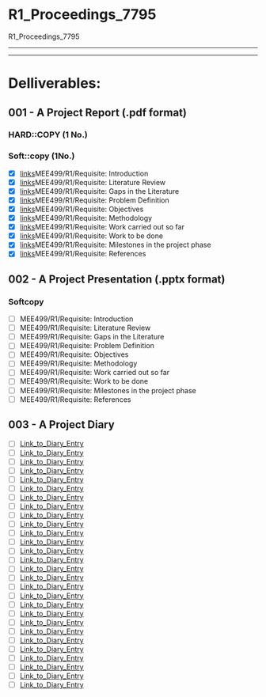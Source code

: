 # R1_Proceedings_7795
R1_Proceedings_7795

---
 
---

# Delliverables:

## 001 - A Project Report \(\.pdf format\)
### HARD::COPY \(1 No.\)
### Soft::copy \(1No.\)
 - [x]  [links](req001.md)MEE499/R1/Requisite:  Introduction
 - [x]  [links](req002.md)MEE499/R1/Requisite:  Literature Review
 - [x]  [links](req003.md)MEE499/R1/Requisite:  Gaps in the Literature
 - [x]  [links](req004.md)MEE499/R1/Requisite:  Problem Definition
 - [x]  [links](req005.md)MEE499/R1/Requisite:  Objectives
 - [x]  [links](req006.md)MEE499/R1/Requisite:  Methodology
 - [x]  [links](req007.md)MEE499/R1/Requisite:  Work carried out so far
 - [x]  [links](req008.md)MEE499/R1/Requisite:  Work to be done
 - [x]  [links](req009.md)MEE499/R1/Requisite:  Milestones in the project phase
 - [x]  [links](req000.md)MEE499/R1/Requisite:  References

## 002 - A Project Presentation \(.pptx format\)
### Softcopy
- [ ]  MEE499/R1/Requisite:  Introduction
- [ ]  MEE499/R1/Requisite:  Literature Review
- [ ]  MEE499/R1/Requisite:  Gaps in the Literature
- [ ]  MEE499/R1/Requisite:  Problem Definition
- [ ]  MEE499/R1/Requisite:  Objectives
- [ ]  MEE499/R1/Requisite:  Methodology
- [ ]  MEE499/R1/Requisite:  Work carried out so far
- [ ]  MEE499/R1/Requisite:  Work to be done
- [ ]  MEE499/R1/Requisite:  Milestones in the project phase
- [ ]  MEE499/R1/Requisite:  References

## 003 - A Project Diary
 - [ ] [Link_to_Diary_Entry](dia001.md)
 - [ ] [Link_to_Diary_Entry](dia002.md)
 - [ ] [Link_to_Diary_Entry](dia003.md)
 - [ ] [Link_to_Diary_Entry](dia004.md)
 - [ ] [Link_to_Diary_Entry](dia001.md)
 - [ ] [Link_to_Diary_Entry](dia001.md)
 - [ ] [Link_to_Diary_Entry](dia001.md)
 - [ ] [Link_to_Diary_Entry](dia001.md)
 - [ ] [Link_to_Diary_Entry](dia001.md)
 - [ ] [Link_to_Diary_Entry](dia001.md)
 - [ ] [Link_to_Diary_Entry](dia001.md)
 - [ ] [Link_to_Diary_Entry](dia001.md)
 - [ ] [Link_to_Diary_Entry](dia001.md)
 - [ ] [Link_to_Diary_Entry](dia001.md)
 - [ ] [Link_to_Diary_Entry](dia001.md)
 - [ ] [Link_to_Diary_Entry](dia001.md)
 - [ ] [Link_to_Diary_Entry](dia001.md)
 - [ ] [Link_to_Diary_Entry](dia001.md)
 - [ ] [Link_to_Diary_Entry](dia001.md)
 - [ ] [Link_to_Diary_Entry](dia001.md)
 - [ ] [Link_to_Diary_Entry](dia001.md)
 - [ ] [Link_to_Diary_Entry](dia001.md)
 - [ ] [Link_to_Diary_Entry](dia001.md)
 - [ ] [Link_to_Diary_Entry](dia001.md)
 - [ ] [Link_to_Diary_Entry](dia001.md)
 - [ ] [Link_to_Diary_Entry](dia001.md)
 - [ ] [Link_to_Diary_Entry](dia001.md)
 - [ ] [Link_to_Diary_Entry](dia001.md)
